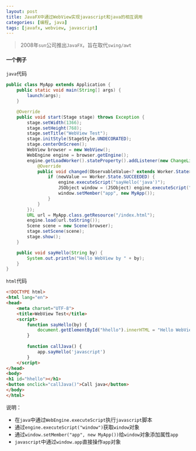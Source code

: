 ```yaml
---
layout: post
title: JavaFX中通过WebView实现javascript和java的相互调用
categories: [编程, java]
tags: [javafx, webview, javascript]
---
```


> 2008年`sun`公司推出`JavaFX`，旨在取代`swing/awt`

#### 一个例子

`java`代码
```java
public class MyApp extends Application {
    public static void main(String[] args) {
        launch(args);
    }

    @Override
    public void start(Stage stage) throws Exception {
        stage.setWidth(1366);
        stage.setHeight(768);
        stage.setTitle("WebView Test");
        stage.initStyle(StageStyle.UNDECORATED);
        stage.centerOnScreen();
        WebView browser = new WebView();
        WebEngine engine = browser.getEngine();
        engine.getLoadWorker().stateProperty().addListener(new ChangeListener<Worker.State>() {
            @Override
            public void changed(ObservableValue<? extends Worker.State> observable, Worker.State oldValue, Worker.State newValue) {
                if (newValue == Worker.State.SUCCEEDED) {
                    engine.executeScript("sayHello('java')");
                    JSObject window = (JSObject) engine.executeScript("window");
                    window.setMember("app", new MyApp());
                }
            }
        });
        URL url = MyApp.class.getResource("/index.html");
        engine.load(url.toString());
        Scene scene = new Scene(browser);
        stage.setScene(scene);
        stage.show();
    }

    public void sayHello(String by) {
        System.out.println("Hello WebView by " + by);
    }
}
```

`html`代码
```html
<!DOCTYPE html>
<html lang="en">
<head>
    <meta charset="UTF-8">
    <title>WebView Test</title>
    <script>
        function sayHello(by) {
            document.getElementById("hhello").innerHTML = "Hello WebView by" + by;
        }
        
        function callJava() {
            app.sayHello('javascript')
        }
    </script>
</head>
<body>
<h1 id="hhello"></h1>
<button onclick="callJava()">Call java</button>
</body>
</html>
```

说明：

* 在`java`中通过`WebEngine.executeScript`执行`javascript`脚本
* 通过`engine.executeScript("window")`获取`window`对象
* 通过`window.setMember("app", new MyApp())`给`window`对象添加属性`app`
* `javascript`中通过`window.app`直接操作`app`对象